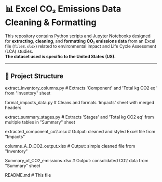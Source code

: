 # 📊 Excel CO₂ Emissions Data Cleaning & Formatting

This repository contains Python scripts and Jupyter Notebooks designed for **extracting**, **cleaning**, and **formatting CO₂ emissions data** from an Excel file (`file8.xlsx`) related to environmental impact and Life Cycle Assessment (LCA) studies.  
**The dataset used is specific to the United States (US).**

---


## 📁 Project Structure
extract_inventory_columns.py      # Extracts 'Component' and 'Total kg CO2 eq' from "Inventory" sheet

format_impacts_data.py           # Cleans and formats 'Impacts' sheet with merged headers

extract_summary_stages.py        # Extracts 'Stages' and 'Total kg CO2 eq' from multiple tables in "Summary" sheet

extracted_component_co2.xlsx     # Output: cleaned and styled Excel file from "Impacts"

columns_A_D_CO2_output.xlsx      # Output: simple cleaned file from "Inventory"

Summary_of_CO2_emissions.xlsx    # Output: consolidated CO2 data from "Summary" sheet

README.md                        # This file
